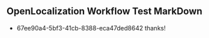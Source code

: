 ## OpenLocalization Workflow Test MarkDown
* 67ee90a4-5bf3-41cb-8388-eca47ded8642 thanks!

<!--HONumber=Aug16_HO1-->


